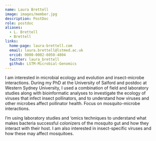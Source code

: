 ```yaml
---
name: Laura Brettell
image: images/member.jpg
description: PostDoc
role: postdoc
aliases:
  - L. Brettell
  - Brettell
links:
  home-page: laura-brettell.com
  email: laura.brettell@lstmed.ac.uk
  orcid: 0000-0002-6050-4804
  twitter: laura_brettell
  github: LSTM-Microbial-Genomics
---
```


I am interested in microbial ecology and evolution and insect-microbe interactions. During my PhD at the University of Salford and postdoc at Western Sydney University, I used a combination of field and laboratory studies along with bioinformatic analyses to investigate the ecology of viruses that infect insect pollinators, and to understand how viruses and other microbes affect pollinator health. Focus on mosquito-microbe interactions. 

I’m using laboratory studies and ‘omics techniques to understand what makes bacteria successful colonizers of the mosquito gut and how they interact with their host. I am also interested in insect-specific viruses and how these may affect mosquitoes.
